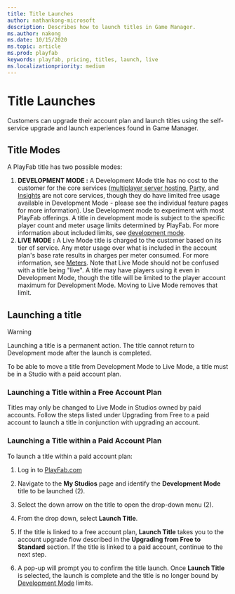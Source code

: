 ```yaml
---
title: Title Launches
author: nathankong-microsoft
description: Describes how to launch titles in Game Manager.
ms.author: nakong
ms.date: 10/15/2020
ms.topic: article
ms.prod: playfab
keywords: playfab, pricing, titles, launch, live
ms.localizationpriority: medium
---
```


# Title Launches
Customers can upgrade their account plan and launch titles using the self-service upgrade and launch experiences found in Game Manager.

## Title Modes
A PlayFab title has two possible modes:
1. **DEVELOPMENT MODE :** A Development Mode title has no cost to the customer for the core services ([multiplayer server hosting](../multiplayer/servers/billing-for-thunderhead.md), [Party](../multiplayer/networking/pricing.md), and [Insights](../insights/pricing.md) are not core services, though they do have limited free usage available in Development Mode - please see the individual feature pages for more information). Use Development mode to experiment with most PlayFab offerings. A title in development mode is subject to the specific player count and meter usage limits determined by PlayFab. For more information about included limits, see [development mode](../pricing/Development-Mode.md).
2. **LIVE MODE :** A Live Mode title is charged to the customer based on its tier of service. Any meter usage over what is included in the account plan's base rate results in charges per meter consumed. For more information, see [Meters](../pricing/Meters/meters.md). Note that Live Mode should not be confused with a title being "live". A title may have players using it even in Development Mode, though the title will be limited to the player account maximum for Development Mode. Moving to Live Mode removes that limit.

## Launching a title

> [!WARNING]
> Launching a title is a permanent action. The title cannot return to Development mode after the launch is completed.

To be able to move a title from Development Mode to Live Mode, a title must be in a Studio with a paid account plan.

### Launching a Title within a Free Account Plan
Titles may only be changed to Live Mode in Studios owned by paid accounts. Follow the steps listed under Upgrading from Free to a paid account to launch a title in conjunction with upgrading an account.

### Launching a Title within a Paid Account Plan
To launch a title within a paid account plan:

1. Log in to [PlayFab.com](https://playfab.com/)

2. Navigate to the **My Studios** page and identify the **Development Mode** title to be launched (2).

3. Select the down arrow on the title to open the drop-down menu (2).

4. From the drop down, select **Launch Title**. 

5. If the title is linked to a free account plan, **Launch Title** takes you to the account upgrade flow described in the **Upgrading from Free to Standard** section. If the title is linked to a paid account, continue to the next step.

6. A pop-up will prompt you to confirm the title launch. Once **Launch Title** is selected, the launch is complete and the title is no longer bound by [Development Mode](../pricing/Development-Mode.md) limits.
